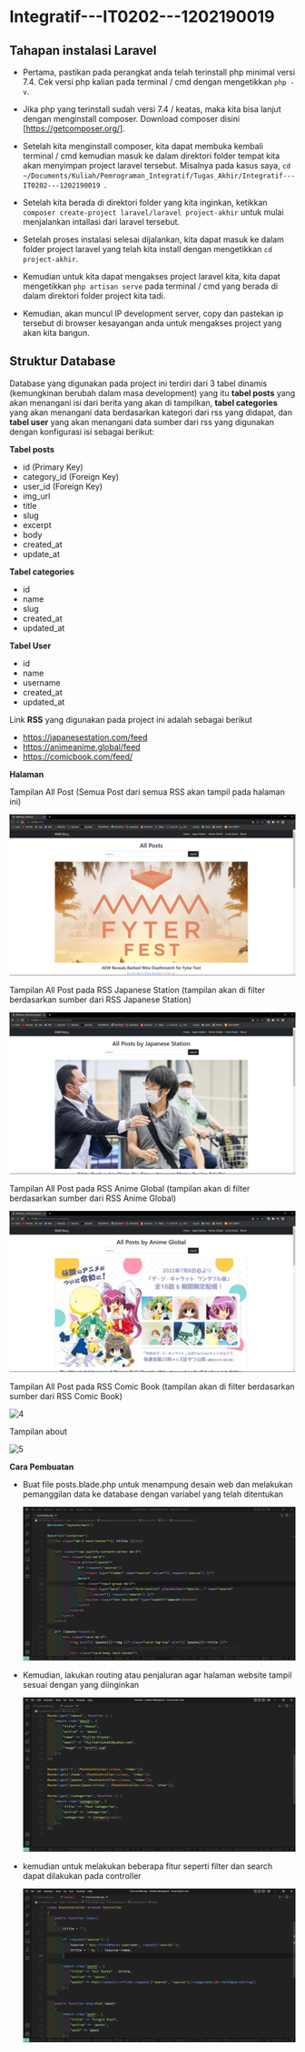 # Integratif---IT0202---1202190019

## Tahapan instalasi Laravel

- Pertama, pastikan pada perangkat anda telah terinstall php minimal versi 7.4. Cek versi php kalian pada terminal / cmd dengan mengetikkan `php -v`.

- Jika php yang terinstall sudah versi 7.4 / keatas, maka kita bisa lanjut dengan menginstall composer. Download composer disini [https://getcomposer.org/].

- Setelah kita menginstall composer, kita dapat membuka kembali terminal / cmd kemudian masuk ke dalam direktori folder tempat kita akan menyimpan project laravel tersebut. Misalnya pada kasus saya, `cd ~/Documents/Kuliah/Pemrograman_Integratif/Tugas_Akhir/Integratif---IT0202---1202190019 `.

- Setelah kita berada di direktori folder yang kita inginkan, ketikkan `composer create-project laravel/laravel project-akhir` untuk mulai menjalankan intallasi dari laravel tersebut.

- Setelah proses instalasi selesai dijalankan, kita dapat masuk ke dalam folder project laravel yang telah kita install dengan mengetikkan `cd project-akhir`.

- Kemudian untuk kita dapat mengakses project laravel kita, kita dapat mengetikkan `php artisan serve` pada terminal / cmd yang berada di dalam direktori folder project kita tadi. 

- Kemudian, akan muncul IP development server, copy dan pastekan ip tersebut di browser kesayangan anda untuk mengakses project yang akan kita bangun. 

## Struktur Database

Database yang digunakan pada project ini terdiri dari 3 tabel dinamis (kemungkinan berubah dalam masa development) yang itu **tabel posts** yang akan menangani isi dari berita yang akan di tampilkan, **tabel categories** yang akan menangani data berdasarkan kategori dari rss yang didapat, dan **tabel user** yang akan menangani data sumber dari rss yang digunakan dengan konfigurasi isi sebagai berikut:

**Tabel posts**

- id (Primary Key)
- category_id (Foreign Key)
- user_id (Foreign Key)
- img_url
- title
- slug
- excerpt
- body
- created_at
- update_at

**Tabel categories**

- id
- name
- slug
- created_at
- updated_at

**Tabel User**

- id
- name
- username
- created_at
- updated_at

Link **RSS** yang digunakan pada project ini adalah sebagai berikut

- https://japanesestation.com/feed
- https://animeanime.global/feed
- https://comicbook.com/feed/

**Halaman**

Tampilan All Post (Semua Post dari semua RSS akan tampil pada halaman ini)

![1](picture/1.png)

Tampilan All Post pada RSS Japanese Station (tampilan akan di filter berdasarkan sumber dari RSS Japanese Station)

![2](picture/2.png)

Tampilan All Post pada RSS Anime Global (tampilan akan di filter berdasarkan sumber dari RSS Anime Global)

![3](picture/3.png)

Tampilan All Post pada RSS Comic Book (tampilan akan di filter berdasarkan sumber dari RSS Comic Book)

![4](Pictures/4.png)

Tampilan about

![5](C:\Users\makba\Pictures\5.png)

**Cara Pembuatan**

- Buat file posts.blade.php untuk menampung desain web dan melakukan pemanggilan data ke database dengan variabel yang telah ditentukan

  ![6](picture/6.png)

- Kemudian, lakukan routing atau penjaluran agar halaman website tampil sesuai dengan yang diinginkan

  ![7](picture/7.png)

- kemudian untuk melakukan beberapa fitur seperti filter dan search dapat dilakukan pada controller

  ![8](picture/8.png)